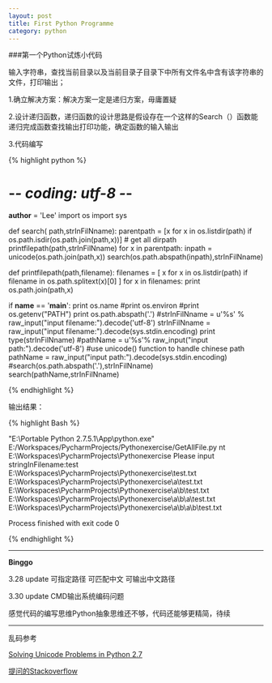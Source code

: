 ```yaml
---
layout: post
title: First Python Programme
category: python
---
```

###第一个Python试炼小代码

输入字符串，查找当前目录以及当前目录子目录下中所有文件名中含有该字符串的文件，打印输出；

1.确立解决方案：解决方案一定是递归方案，毋庸置疑

2.设计递归函数，递归函数的设计思路是假设存在一个这样的Search（）函数能递归完成函数查找输出打印功能，确定函数的输入输出

3.代码编写

{% highlight python %}

# -*- coding: utf-8 -*-
__author__ = 'Lee'
import  os
import  sys

def search( path,strInFilNname):
    parentpath = [x for x in os.listdir(path) if  os.path.isdir(os.path.join(path,x))]  # get all dirpath
    printfilepath(path,strInFilNname)
    for x in parentpath:
        inpath = unicode(os.path.join(path,x))
        search(os.path.abspath(inpath),strInFilNname)


def printfilepath(path,filename):
    filenames = [ x for x in os.listdir(path)  if filename in os.path.splitext(x)[0] ]
    for x in filenames:
        print os.path.join(path,x)

if __name__ == '__main__':
    print os.name
    #print os.environ
    #print os.getenv("PATH")
    print os.path.abspath('.')
    #strInFilNname = u'%s' % raw_input("input filename:").decode('utf-8')
    strInFilNname = raw_input("input filename:").decode(sys.stdin.encoding)
    print  type(strInFilNname)
    #pathName = u'%s'% raw_input("input path:").decode('utf-8')
    #use unicode() function to handle chinese path
    pathName = raw_input("input path:").decode(sys.stdin.encoding)
    #search(os.path.abspath('.'),strInFilNname)
    search(pathName,strInFilNname)

{% endhighlight %}

输出结果：

{% highlight Bash %}

"E:\Portable Python 2.7.5.1\App\python.exe" E:/Workspaces/PycharmProjects/Pythonexercise/GetAllFile.py
nt
E:\Workspaces\PycharmProjects\Pythonexercise
Please input stringInFilename:test
E:\Workspaces\PycharmProjects\Pythonexercise\test.txt
E:\Workspaces\PycharmProjects\Pythonexercise\a\test.txt
E:\Workspaces\PycharmProjects\Pythonexercise\a\b\test.txt
E:\Workspaces\PycharmProjects\Pythonexercise\a\b\a\test.txt
E:\Workspaces\PycharmProjects\Pythonexercise\a\b\a\b\test.txt

Process finished with exit code 0


{% endhighlight %}

---

**Binggo**


3.28  update 可指定路径   可匹配中文 可输出中文路径

3.30  update  CMD输出系统编码问题  

感觉代码的编写思维Python抽象思维还不够，代码还能够更精简，待续

---

乱码参考

[Solving Unicode Problems in Python 2.7](http://www.azavea.com/blogs/labs/2014/03/solving-unicode-problems-in-python-2-7/   "Solving Unicode Problems in Python 2.7")

[提问的Stackoverflow](http://stackoverflow.com/questions/29306869/encoding-and-decoding-in-python-2-7-5-1-on-windows-cmd-and-pycharm-get-diffrent/29320806#29320806)

